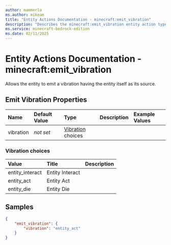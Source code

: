 ```yaml
---
author: mammerla
ms.author: mikeam
title: "Entity Actions Documentation - minecraft:emit_vibration"
description: "Describes the minecraft:emit_vibration entity action types"
ms.service: minecraft-bedrock-edition
ms.date: 02/11/2025 
---
```


# Entity Actions Documentation - minecraft:emit_vibration

Allows the entity to emit a vibration having the entity itself as its source.


## Emit Vibration Properties

|Name       |Default Value |Type |Description |Example Values |
|:----------|:-------------|:----|:-----------|:------------- |
| vibration | *not set* | [Vibration](#vibration-choices) choices |  |  | 

### Vibration choices

|Value       |Title |Description |
|:-----------|:-----|:-----------|
| entity_interact | Entity Interact | |
| entity_act | Entity Act | |
| entity_die | Entity Die | |

## Samples


```json
{
	"emit_vibration": {
		"vibration": "entity_act"
	}
}
```
